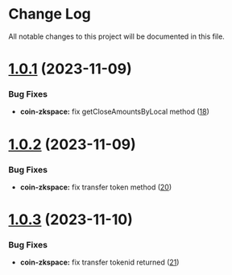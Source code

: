 
# Change Log

All notable changes to this project will be documented in this file.

# [1.0.1](https://github.com/okx/js-wallet-sdk) (2023-11-09)

### Bug Fixes

- **coin-zkspace:** fix getCloseAmountsByLocal method  ([18](https://github.com/okx/js-wallet-sdk/pull/18))

# [1.0.2](https://github.com/okx/js-wallet-sdk) (2023-11-09)

### Bug Fixes

- **coin-zkspace:** fix transfer token method  ([20](https://github.com/okx/js-wallet-sdk/pull/20))

# [1.0.3](https://github.com/okx/js-wallet-sdk) (2023-11-10)

### Bug Fixes

- **coin-zkspace:** fix transfer tokenid returned  ([21](https://github.com/okx/js-wallet-sdk/pull/21))
